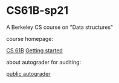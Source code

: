 # CS61B-sp21
A Berkeley CS course on "Data structures"

course homepage: 

[CS 61B](https://sp21.datastructur.es/)
[Getting started](https://sp21.datastructur.es/materials/guides/getting-started)


about autograder for auditing: 

[public autograder](https://fa20.datastructur.es/about.html#auditing-cs61b)
